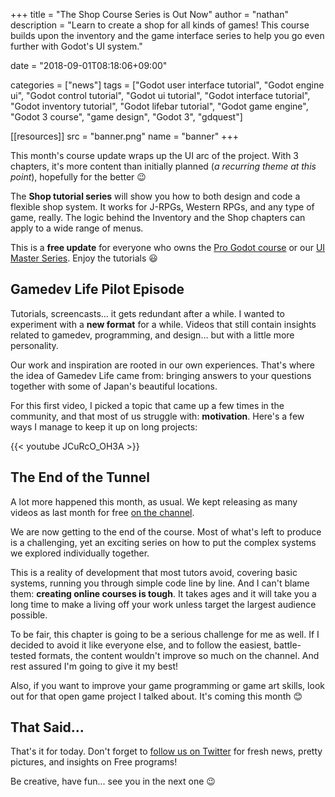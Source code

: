 +++
title = "The Shop Course Series is Out Now"
author = "nathan"
description = "Learn to create a shop for all kinds of games! This course builds upon the inventory and the game interface series to help you go even further with Godot's UI system."

date = "2018-09-01T08:18:06+09:00"

categories = ["news"]
tags = ["Godot user interface tutorial", "Godot engine ui", "Godot control tutorial", "Godot ui tutorial", "Godot interface tutorial", "Godot inventory tutorial", "Godot lifebar tutorial", "Godot game engine", "Godot 3 course", "game design", "Godot 3", "gdquest"]

[[resources]]
src = "banner.png"
name = "banner"
+++

This month's course update wraps up the UI arc of the project. With 3 chapters, it's more content than initially planned (*a recurring theme at this point*), hopefully for the better 😉

The **Shop tutorial series** will show you how to both design and code a flexible shop system. It works for J-RPGs, Western RPGs, and any type of game, really. The logic behind the Inventory and the Shop chapters can apply to a wide range of menus.

<!-- TODO: appealing screenshot -->

This is a **free update** for everyone who owns the [Pro Godot course](//gumroad.com/l/godot-tutorial-make-professional-2d-games) or our [UI Master Series](//gumroad.com/l/oifP). Enjoy the tutorials 😃

## Gamedev Life Pilot Episode

Tutorials, screencasts... it gets redundant after a while. I wanted to experiment with a **new format** for a while. Videos that still contain insights related to gamedev, programming, and design... but with a little more personality.

Our work and inspiration are rooted in our own experiences. That's where the idea of Gamedev Life came from: bringing answers to your questions together with some of Japan's beautiful locations.

For this first video, I picked a topic that came up a few times in the community, and that most of us struggle with: **motivation**. Here's a few ways I manage to keep it up on long projects:

{{< youtube JCuRcO_OH3A >}}

## The End of the Tunnel

A lot more happened this month, as usual. We kept releasing as many videos as last month for free [on the channel](//youtube.com/c/gdquest).

<!-- TODO: Krita repo pitch? -->

We are now getting to the end of the course. Most of what's left to produce is a challenging, yet an exciting series on how to put the complex systems we explored individually together.

This is a reality of development that most tutors avoid, covering basic systems, running you through simple code line by line. And I can't blame them: **creating online courses is tough**. It takes ages and it will take you a long time to make a living off your work unless target the largest audience possible.

To be fair, this chapter is going to be a serious challenge for me as well. If I decided to avoid it like everyone else, and to follow the easiest, battle-tested formats, the content wouldn't improve so much on the channel. And rest assured I'm going to give it my best!

Also, if you want to improve your game programming or game art skills, look out for that open game project I talked about. It's coming this month 😊

## That Said...

That's it for today. Don't forget to [follow us on Twitter](//twitter.com/NathanGDQuest) for fresh news, pretty pictures, and insights on Free programs!

Be creative, have fun... see you in the next one 😉

<!-- I want you to join me in the development of a Godot game! -->

<!-- As I promised, I'm going to release the game from the course open source to give everyone an example of a project that goes past the game Jam style and provides Good Foundations to build upon. This will give you scripts that you can use in your own games come on but more importantly you are welcome to join me in this adventure to create a great little game come out and become a better game developer along the way. I will personally review your code contributions. -->
